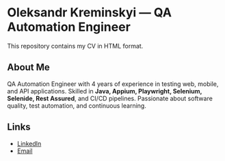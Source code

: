 # Oleksandr Kreminskyi — QA Automation Engineer

This repository contains my CV in HTML format.

## About Me
QA Automation Engineer with 4 years of experience in testing web, mobile, and API applications. Skilled in **Java, Appium, Playwright, Selenium, Selenide, Rest Assured**, and CI/CD pipelines. Passionate about software quality, test automation, and continuous learning.

## Links
- [LinkedIn](https://www.linkedin.com/in/oleksandr-kreminskyi/)
- [Email](mailto:kreminskiisanya@gmail.com)